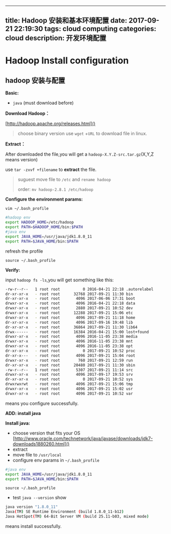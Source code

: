 
---
title: Hadoop 安装和基本环境配置
date: 2017-09-21 22:19:30
tags: cloud computing
categories: cloud
description: 开发环境配置
---

# Hadoop Install configuration
hadoop 安装与配置
-


**Basic:** 

* `java` (must download before)

**Download Hadoop：**

[http://hadoop.apache.org/releases.html]()

> choose binary version
> use `wget` +`URL` to download file in linux.

**Extract：**

After downloaded the file,you will get a `hadoop-X.Y.Z-src.tar.gz`(X,Y,Z means version)

use `tar -zxvf +filename` to **extract** the file. 

> suguest move file to `/etc` and `rename hadoop` 
> 
> order: `mv hadoop-2.8.1 /etc/hadoop`


**Configure the environment params:**

`vim ~/.bash_profile`


```bash
#hadoop env
export HADOOP_HOME=/etc/hadoop
export PATH=$HADOOP_HOME/bin:$PATH
#java env 
export JAVA_HOME=/usr/java/jdk1.8.0_11
export PATH=$JAVA_HOME/bin:$PATH
```

refresh the profile

`source ~/.bash_profile`

**Verify:**

input `hadoop fs -ls`,you will get something like this:

```bash
-rw-r--r--   1 root root          0 2016-04-21 22:18 .autorelabel
dr-xr-xr-x   - root root      32768 2017-09-21 11:30 bin
dr-xr-xr-x   - root root       4096 2017-06-06 17:31 boot
drwxr-xr-x   - root root       4096 2016-04-21 22:18 data
drwxr-xr-x   - root root       2880 2017-09-21 10:52 dev
drwxr-xr-x   - root root      12288 2017-09-21 15:06 etc
drwxr-xr-x   - root root       4096 2017-09-21 11:18 home
dr-xr-xr-x   - root root       4096 2017-09-16 19:48 lib
dr-xr-xr-x   - root root      36864 2017-09-21 11:30 lib64
drwx------   - root root      16384 2016-04-21 15:00 lost+found
drwxr-xr-x   - root root       4096 2016-11-05 23:38 media
drwxr-xr-x   - root root       4096 2016-11-05 23:38 mnt
drwxr-xr-x   - root root       4096 2016-11-05 23:38 opt
dr-xr-xr-x   - root root          0 2017-09-21 10:52 proc
dr-xr-x---   - root root       4096 2017-09-21 15:04 root
drwxr-xr-x   - root root        760 2017-09-21 12:59 run
dr-xr-xr-x   - root root      20480 2017-09-21 11:30 sbin
-rw-r--r--   1 root root       5307 2017-09-21 11:14 src
drwxr-xr-x   - root root       4096 2017-09-17 19:53 srv
dr-xr-xr-x   - root root          0 2017-09-21 10:52 sys
drwxrwxrwt   - root root       4096 2017-09-21 15:06 tmp
drwxr-xr-x   - root root       4096 2017-09-21 15:02 usr
drwxr-xr-x   - root root       4096 2017-09-21 10:52 var
```

means you configure successfully.


**ADD: install java**


**Install java:**

* choose version that fits your OS [http://www.oracle.com/technetwork/java/javase/downloads/jdk7-downloads1880260.html]()
* extract
* move file to `/usr/local`
* configure env params  in `~/.bash_profile`

```bash
#java env 
export JAVA_HOME=/usr/java/jdk1.8.0_11
export PATH=$JAVA_HOME/bin:$PATH
```

`source ~/.bash_profile`

* test `java --version` show 

```bash
java version "1.8.0_11"
Java(TM) SE Runtime Environment (build 1.8.0_11-b12)
Java HotSpot(TM) 64-Bit Server VM (build 25.11-b03, mixed mode)
```
means install successfully.